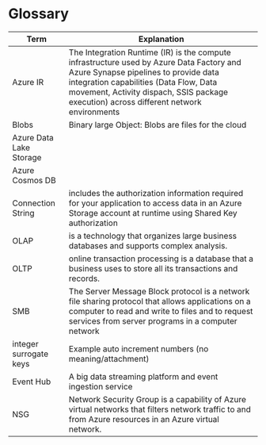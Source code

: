 # Glossary

| Term                    | Explanation                                                                                                                                                                                                                                                          |
|-------------------------|-----------------------------------------------------------------------------------------------------------------------------------------------------------------------------------------------------------------------------------------------------------------------|
| Azure IR                | The Integration Runtime (IR) is the compute infrastructure used by Azure Data Factory and Azure Synapse pipelines to provide data integration capabilities (Data Flow, Data movement, Activity dispach, SSIS package execution) across different network environments |
| Blobs                   | Binary large Object: Blobs are files for the cloud                                                                                                                                                                                                                    |
| Azure Data Lake Storage |                                                                                                                                                                                                                                                                       |
| Azure Cosmos DB         |                                                                                                                                                                                                                                                                       |
| Connection String       | includes the authorization information required for your application to access data in an Azure Storage account at runtime using Shared Key authorization                                                                                                             |
| OLAP                    | is a technology that organizes large business databases and supports complex analysis.                                                                                                                                                                                |
| OLTP                    | online transaction processing is a database that a business uses to store all its transactions and records.                                                                                                                                                           |
| SMB                     | The Server Message Block protocol is a network file sharing protocol that allows applications on a computer to read and write to files and to request services from server programs in a computer network                                                             |
| integer surrogate keys  | Example auto increment numbers (no meaning/attachment)                                                                                                                                                                                                                |
| Event Hub               | A big data streaming platform and event ingestion service                                                                                                                                                                                                             |
| NSG                     | Network Security Group is a capability of Azure virtual networks that filters network traffic to and from Azure resources in an Azure virtual network.                                                                                                                |
